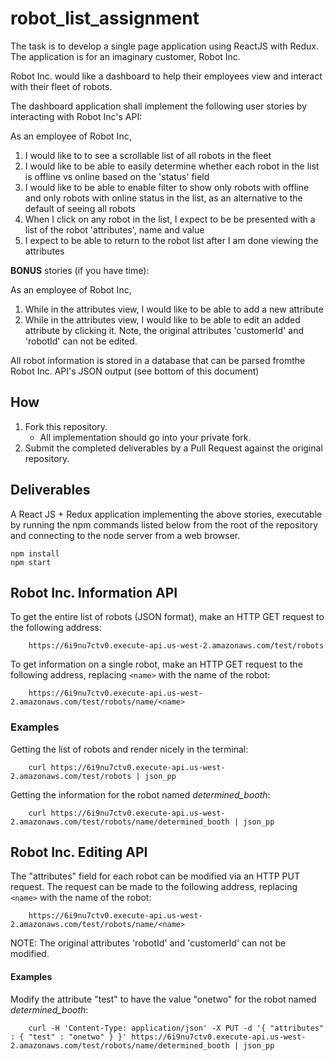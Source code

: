 # robot_list_assignment #

The task is to develop a single page application using ReactJS with Redux. The application is for an imaginary customer, Robot Inc. 

Robot Inc. would like a dashboard to help their employees view and interact with their fleet of robots.

The dashboard application shall implement the following user stories by interacting with Robot Inc's API:

As an employee of Robot Inc,

1. I would like to to see a scrollable list of all robots in the fleet
1. I would like to be able to easily determine whether each robot in the list is offline vs online based on the 'status' field
1. I would like to be able to enable filter to show only robots with offline and only robots with online status in the list, as an alternative to the default of seeing all robots
1. When I click on any robot in the list, I expect to be be presented with a list of the robot 'attributes', name and value
1. I expect to be able to return to the robot list after I am done viewing the attributes

**BONUS** stories (if you have time):

As an employee of Robot Inc,

1. While in the attributes view, I would like to be able to add a new attribute
1. While in the attributes view, I would like to be able to edit an added attribute by clicking it. Note, the original attributes 'customerId' and 'robotId' can not be edited.

All robot information is stored in a database that can be parsed fromthe Robot Inc. API's JSON output (see bottom of this document)

## How ##

1. Fork this repository.
    - All implementation should go into your private fork.
1. Submit the completed deliverables by a Pull Request against the original repository.

## Deliverables ##

A React JS + Redux application implementing the above stories, executable by running the npm commands listed below from the root of the repository and connecting to the node server from a web browser.
```
npm install
npm start
```

## Robot Inc. Information API ##

To get the entire list of robots (JSON format), make an HTTP GET request to the following address:

        https://6i9nu7ctv0.execute-api.us-west-2.amazonaws.com/test/robots

To get information on a single robot, make an HTTP GET request to the following address, replacing `<name>` with the name of the robot:

        https://6i9nu7ctv0.execute-api.us-west-2.amazonaws.com/test/robots/name/<name>

### Examples ###

Getting the list of robots and render nicely in the terminal:

        curl https://6i9nu7ctv0.execute-api.us-west-2.amazonaws.com/test/robots | json_pp

Getting the information for the robot named *determined_booth*:

        curl https://6i9nu7ctv0.execute-api.us-west-2.amazonaws.com/test/robots/name/determined_booth | json_pp

## Robot Inc. Editing API ##

The "attributes" field for each robot can be modified via an HTTP PUT request. The request can be made to the following address, replacing `<name>` with the name of the robot:

        https://6i9nu7ctv0.execute-api.us-west-2.amazonaws.com/test/robots/name/<name>

NOTE: The original attributes 'robotId' and 'customerId' can not be modified.

#### Examples ####

Modify the attribute "test" to have the value "onetwo" for the robot named *determined_booth*:

        curl -H 'Content-Type: application/json' -X PUT -d '{ "attributes" : { "test" : "onetwo" } }' https://6i9nu7ctv0.execute-api.us-west-2.amazonaws.com/test/robots/name/determined_booth | json_pp
